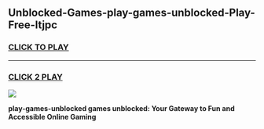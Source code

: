 
## Unblocked-Games-play-games-unblocked-Play-Free-ltjpc
<h3>
<a href="https://premium76.site?title=play-games-unblocked&ref=24M">CLICK TO PLAY</a></h3>
<hr>

<h3>
<a href="https://premium76.site?title=play-games-unblocked&ref=24M">CLICK 2 PLAY</a>
  
</h3>

<a href="https://premium76.site?title=play-games-unblocked&ref=24M"><img src="https://clearcache.store/games.png"></a>


**play-games-unblocked games unblocked: Your Gateway to Fun and Accessible Online Gaming**
